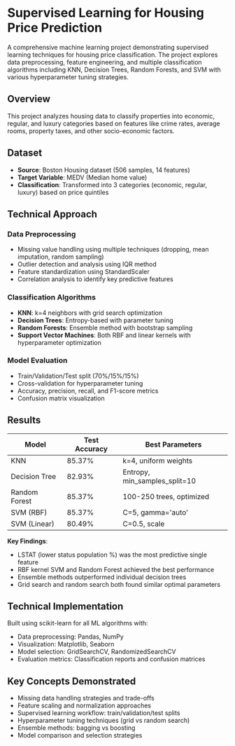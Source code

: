 # Supervised Learning for Housing Price Prediction

A comprehensive machine learning project demonstrating supervised learning techniques for housing price classification. The project explores data preprocessing, feature engineering, and multiple classification algorithms including KNN, Decision Trees, Random Forests, and SVM with various hyperparameter tuning strategies.

## Overview

This project analyzes housing data to classify properties into economic, regular, and luxury categories based on features like crime rates, average rooms, property taxes, and other socio-economic factors.

## Dataset

- **Source**: Boston Housing dataset (506 samples, 14 features)
- **Target Variable**: MEDV (Median home value)
- **Classification**: Transformed into 3 categories (economic, regular, luxury) based on price quintiles

## Technical Approach

### Data Preprocessing
- Missing value handling using multiple techniques (dropping, mean imputation, random sampling)
- Outlier detection and analysis using IQR method
- Feature standardization using StandardScaler
- Correlation analysis to identify key predictive features

### Classification Algorithms
- **KNN**: k=4 neighbors with grid search optimization
- **Decision Trees**: Entropy-based with parameter tuning
- **Random Forests**: Ensemble method with bootstrap sampling
- **Support Vector Machines**: Both RBF and linear kernels with hyperparameter optimization

### Model Evaluation
- Train/Validation/Test split (70%/15%/15%)
- Cross-validation for hyperparameter tuning
- Accuracy, precision, recall, and F1-score metrics
- Confusion matrix visualization

## Results

| Model | Test Accuracy | Best Parameters |
|-------|-------------|----------------|
| KNN | 85.37% | k=4, uniform weights |
| Decision Tree | 82.93% | Entropy, min_samples_split=10 |
| Random Forest | 85.37% | 100-250 trees, optimized |
| SVM (RBF) | 85.37% | C=5, gamma='auto' |
| SVM (Linear) | 80.49% | C=0.5, scale |

**Key Findings**:
- LSTAT (lower status population %) was the most predictive single feature
- RBF kernel SVM and Random Forest achieved the best performance
- Ensemble methods outperformed individual decision trees
- Grid search and random search both found similar optimal parameters

## Technical Implementation

Built using scikit-learn for all ML algorithms with:
- Data preprocessing: Pandas, NumPy
- Visualization: Matplotlib, Seaborn
- Model selection: GridSearchCV, RandomizedSearchCV
- Evaluation metrics: Classification reports and confusion matrices

## Key Concepts Demonstrated

- Missing data handling strategies and trade-offs
- Feature scaling and normalization approaches
- Supervised learning workflow: train/validation/test splits
- Hyperparameter tuning techniques (grid vs random search)
- Ensemble methods: bagging vs boosting
- Model comparison and selection strategies

